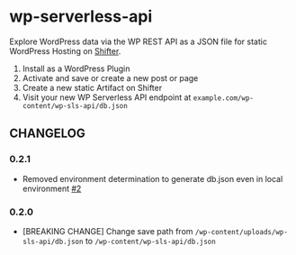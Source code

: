 # wp-serverless-api

Explore WordPress data via the WP REST API as a JSON file for static WordPress Hosting on [Shifter](https://getshifter.io).

1. Install as a WordPress Plugin
2. Activate and save or create a new post or page
3. Create a new static Artifact on Shifter
4. Visit your new WP Serverless API endpoint at `example.com/wp-content/wp-sls-api/db.json`

## CHANGELOG

### 0.2.1

- Removed environment determination to generate db.json even in local environment [#2](https://github.com/getshifter/wp-serverless-api/pull/2)

### 0.2.0

- [BREAKING CHANGE] Change save path from `/wp-content/uploads/wp-sls-api/db.json` to `/wp-content/wp-sls-api/db.json`
